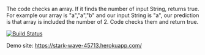The code checks an array. If it finds the number of input String, returns true.
For example our array is "a","a","b" and our input String is "a", our prediction is that array is included the number of 2. 
Code checks them and return true. 

[![Build Status](https://travis-ci.org/bekirberksenel/myDemoApp.svg?branch=master)](https://travis-ci.org/bekirberksenel/myDemoApp)

Demo site: https://stark-wave-45713.herokuapp.com/
